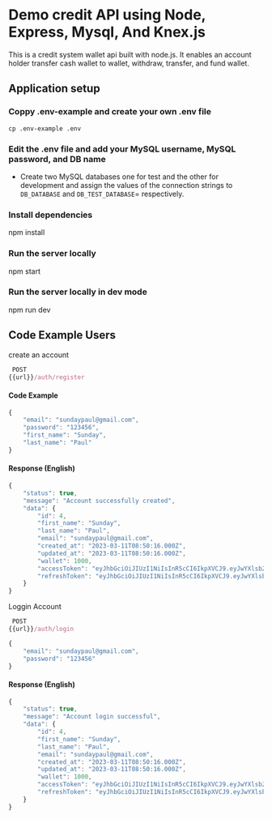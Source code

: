 # Demo credit API using Node, Express, Mysql, And Knex.js
This is a credit system wallet api built with node.js. It enables an account holder transfer cash wallet to wallet, withdraw, transfer, and fund wallet.
 

## Application setup

### Coppy .env-example and create your own .env file
```cp .env-example .env```

### Edit the .env file and add your MySQL username, MySQL password, and DB name

- Create two MySQL databases one for test and the other for development and assign the values of the connection strings to `DB_DATABASE` and `DB_TEST_DATABASE`= respectively.

### Install dependencies
npm install

### Run the server locally
npm start

### Run the server locally in dev mode
npm run dev



## Code Example Users
create an account

```js
 POST
{{url}}/auth/register
```

#### Code Example

```js
{
    "email": "sundaypaul@gmail.com",
    "password": "123456",
    "first_name": "Sunday",
    "last_name": "Paul"
}
```

#### Response (English)

```js
{
    "status": true,
    "message": "Account successfully created",
    "data": {
        "id": 4,
        "first_name": "Sunday",
        "last_name": "Paul",
        "email": "sundaypaul@gmail.com",
        "created_at": "2023-03-11T08:50:16.000Z",
        "updated_at": "2023-03-11T08:50:16.000Z",
        "wallet": 1000,
        "accessToken": "eyJhbGciOiJIUzI1NiIsInR5cCI6IkpXVCJ9.eyJwYXlsb2FkIjp7ImlkIjo0LCJmaXJzdF9uYW1lIjoiU3VuZGF5IiwibGFzdF9uYW1lIjoiUGF1bCIsImVtYWlsIjoic3VuZGF5cGF1bEBnbWFpbC5jb20iLCJjcmVhdGVkX2F0IjoiMjAyMy0wMy0xMVQwODo1MDoxNi4wMDBaIiwidXBkYXRlZF9hdCI6IjIwMjMtMDMtMTFUMDg6NTA6MTYuMDAwWiIsIndhbGxldCI6MTAwMH0sImlhdCI6MTY4OTE1NTIxNSwiZXhwIjoxNjg5MTg0MDE1LCJhdWQiOiJzdW5kYXlwYXVsQGdtYWlsLmNvbSIsImlzcyI6ImNyZWRpdF9hcGkifQ.xYT1PRnoXt8Y0TW5aJ0CBWStjBdqk-LMS9p8_s0x474",
        "refreshToken": "eyJhbGciOiJIUzI1NiIsInR5cCI6IkpXVCJ9.eyJwYXlsb2FkIjp7ImlkIjo0LCJmaXJzdF9uYW1lIjoiU3VuZGF5IiwibGFzdF9uYW1lIjoiUGF1bCIsImVtYWlsIjoic3VuZGF5cGF1bEBnbWFpbC5jb20iLCJjcmVhdGVkX2F0IjoiMjAyMy0wMy0xMVQwODo1MDoxNi4wMDBaIiwidXBkYXRlZF9hdCI6IjIwMjMtMDMtMTFUMDg6NTA6MTYuMDAwWiIsIndhbGxldCI6MTAwMH0sImlhdCI6MTY4OTE1NTIxNSwiZXhwIjoxNjg5MTg0MDE1LCJhdWQiOiJzdW5kYXlwYXVsQGdtYWlsLmNvbSIsImlzcyI6ImNyZWRpdF9hcGkifQ.xYT1PRnoXt8Y0TW5aJ0CBWStjBdqk-LMS9p8_s0x474"
    }
}
```

Loggin Account

```js
 POST
{{url}}/auth/login
```

```js
{
    "email": "sundaypaul@gmail.com",
    "password": "123456"
}
```

#### Response (English)

```js
{
    "status": true,
    "message": "Account login successful",
    "data": {
        "id": 4,
        "first_name": "Sunday",
        "last_name": "Paul",
        "email": "sundaypaul@gmail.com",
        "created_at": "2023-03-11T08:50:16.000Z",
        "updated_at": "2023-03-11T08:50:16.000Z",
        "wallet": 1000,
        "accessToken": "eyJhbGciOiJIUzI1NiIsInR5cCI6IkpXVCJ9.eyJwYXlsb2FkIjp7ImlkIjo0LCJmaXJzdF9uYW1lIjoiU3VuZGF5IiwibGFzdF9uYW1lIjoiUGF1bCIsImVtYWlsIjoic3VuZGF5cGF1bEBnbWFpbC5jb20iLCJjcmVhdGVkX2F0IjoiMjAyMy0wMy0xMVQwODo1MDoxNi4wMDBaIiwidXBkYXRlZF9hdCI6IjIwMjMtMDMtMTFUMDg6NTA6MTYuMDAwWiIsIndhbGxldCI6MTAwMH0sImlhdCI6MTY3ODY2MzA3NSwiZXhwIjoxNjc4NjkxODc1LCJhdWQiOiJzdW5kYXlwYXVsQGdtYWlsLmNvbSIsImlzcyI6ImNyZWRpdF9hcGkifQ.OAVTaLp85Clj7wGj2fiLgUAaupdmH1AhZNbqvKPzzDc",
        "refreshToken": "eyJhbGciOiJIUzI1NiIsInR5cCI6IkpXVCJ9.eyJwYXlsb2FkIjp7ImlkIjo0LCJmaXJzdF9uYW1lIjoiU3VuZGF5IiwibGFzdF9uYW1lIjoiUGF1bCIsImVtYWlsIjoic3VuZGF5cGF1bEBnbWFpbC5jb20iLCJjcmVhdGVkX2F0IjoiMjAyMy0wMy0xMVQwODo1MDoxNi4wMDBaIiwidXBkYXRlZF9hdCI6IjIwMjMtMDMtMTFUMDg6NTA6MTYuMDAwWiIsIndhbGxldCI6MTAwMH0sImlhdCI6MTY3ODY2MzA3NSwiZXhwIjoxNjc4NjkxODc1LCJhdWQiOiJzdW5kYXlwYXVsQGdtYWlsLmNvbSIsImlzcyI6ImNyZWRpdF9hcGkifQ.OAVTaLp85Clj7wGj2fiLgUAaupdmH1AhZNbqvKPzzDc"
    }
}
```


   
